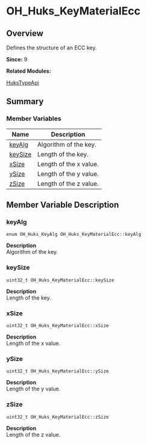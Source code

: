 # OH_Huks_KeyMaterialEcc


## Overview

Defines the structure of an ECC key.

**Since:**
9

**Related Modules:**

[HuksTypeApi](_huks_type_api.md)


## Summary


### Member Variables

| Name | Description | 
| -------- | -------- |
| [keyAlg](#keyalg) |Algorithm of the key.  | 
| [keySize](#keysize) | Length of the key.  | 
| [xSize](#xsize) | Length of the x value.  | 
| [ySize](#ysize) | Length of the y value.  | 
| [zSize](#zsize) | Length of the z value.  | 


## Member Variable Description 


### keyAlg

  
```
enum OH_Huks_KeyAlg OH_Huks_KeyMaterialEcc::keyAlg
```
**Description**<br>
Algorithm of the key.


### keySize

  
```
uint32_t OH_Huks_KeyMaterialEcc::keySize
```
**Description**<br>
Length of the key.


### xSize

  
```
uint32_t OH_Huks_KeyMaterialEcc::xSize
```
**Description**<br>
Length of the x value.


### ySize

  
```
uint32_t OH_Huks_KeyMaterialEcc::ySize
```
**Description**<br>
Length of the y value.


### zSize

  
```
uint32_t OH_Huks_KeyMaterialEcc::zSize
```
**Description**<br>
Length of the z value.
